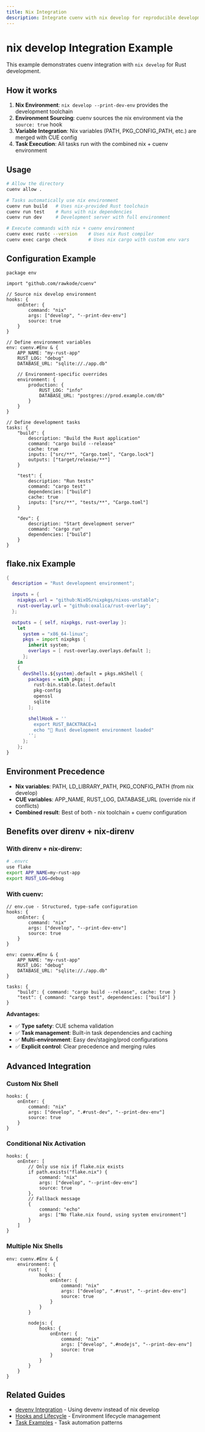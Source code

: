 ```yaml
---
title: Nix Integration
description: Integrate cuenv with nix develop for reproducible development environments
---
```


# nix develop Integration Example

This example demonstrates cuenv integration with `nix develop` for Rust development.

## How it works

1. **Nix Environment**: `nix develop --print-dev-env` provides the development toolchain
2. **Environment Sourcing**: cuenv sources the nix environment via the `source: true` hook
3. **Variable Integration**: Nix variables (PATH, PKG_CONFIG_PATH, etc.) are merged with CUE config
4. **Task Execution**: All tasks run with the combined nix + cuenv environment

## Usage

```bash
# Allow the directory
cuenv allow .

# Tasks automatically use nix environment
cuenv run build   # Uses nix-provided Rust toolchain
cuenv run test    # Runs with nix dependencies
cuenv run dev     # Development server with full environment

# Execute commands with nix + cuenv environment
cuenv exec rustc --version    # Uses nix Rust compiler
cuenv exec cargo check        # Uses nix cargo with custom env vars
```

## Configuration Example

```cue
package env

import "github.com/rawkode/cuenv"

// Source nix develop environment
hooks: {
    onEnter: {
        command: "nix"
        args: ["develop", "--print-dev-env"]
        source: true
    }
}

// Define environment variables
env: cuenv.#Env & {
    APP_NAME: "my-rust-app"
    RUST_LOG: "debug"
    DATABASE_URL: "sqlite://./app.db"

    // Environment-specific overrides
    environment: {
        production: {
            RUST_LOG: "info"
            DATABASE_URL: "postgres://prod.example.com/db"
        }
    }
}

// Define development tasks
tasks: {
    "build": {
        description: "Build the Rust application"
        command: "cargo build --release"
        cache: true
        inputs: ["src/**", "Cargo.toml", "Cargo.lock"]
        outputs: ["target/release/**"]
    }

    "test": {
        description: "Run tests"
        command: "cargo test"
        dependencies: ["build"]
        cache: true
        inputs: ["src/**", "tests/**", "Cargo.toml"]
    }

    "dev": {
        description: "Start development server"
        command: "cargo run"
        dependencies: ["build"]
    }
}
```

## flake.nix Example

```nix
{
  description = "Rust development environment";

  inputs = {
    nixpkgs.url = "github:NixOS/nixpkgs/nixos-unstable";
    rust-overlay.url = "github:oxalica/rust-overlay";
  };

  outputs = { self, nixpkgs, rust-overlay }:
    let
      system = "x86_64-linux";
      pkgs = import nixpkgs {
        inherit system;
        overlays = [ rust-overlay.overlays.default ];
      };
    in
    {
      devShells.${system}.default = pkgs.mkShell {
        packages = with pkgs; [
          rust-bin.stable.latest.default
          pkg-config
          openssl
          sqlite
        ];

        shellHook = ''
          export RUST_BACKTRACE=1
          echo "🦀 Rust development environment loaded"
        '';
      };
    };
}
```

## Environment Precedence

- **Nix variables**: PATH, LD_LIBRARY_PATH, PKG_CONFIG_PATH (from nix develop)
- **CUE variables**: APP_NAME, RUST_LOG, DATABASE_URL (override nix if conflicts)
- **Combined result**: Best of both - nix toolchain + cuenv configuration

## Benefits over direnv + nix-direnv

### With direnv + nix-direnv:

```bash
# .envrc
use flake
export APP_NAME=my-rust-app
export RUST_LOG=debug
```

### With cuenv:

```cue
// env.cue - Structured, type-safe configuration
hooks: {
    onEnter: {
        command: "nix"
        args: ["develop", "--print-dev-env"]
        source: true
    }
}

env: cuenv.#Env & {
    APP_NAME: "my-rust-app"
    RUST_LOG: "debug"
    DATABASE_URL: "sqlite://./app.db"
}

tasks: {
    "build": { command: "cargo build --release", cache: true }
    "test": { command: "cargo test", dependencies: ["build"] }
}
```

**Advantages:**

- ✅ **Type safety**: CUE schema validation
- ✅ **Task management**: Built-in task dependencies and caching
- ✅ **Multi-environment**: Easy dev/staging/prod configurations
- ✅ **Explicit control**: Clear precedence and merging rules

## Advanced Integration

### Custom Nix Shell

```cue
hooks: {
    onEnter: {
        command: "nix"
        args: ["develop", ".#rust-dev", "--print-dev-env"]
        source: true
    }
}
```

### Conditional Nix Activation

```cue
hooks: {
    onEnter: [
        // Only use nix if flake.nix exists
        if path.exists("flake.nix") {
            command: "nix"
            args: ["develop", "--print-dev-env"]
            source: true
        },
        // Fallback message
        {
            command: "echo"
            args: ["No flake.nix found, using system environment"]
        }
    ]
}
```

### Multiple Nix Shells

```cue
env: cuenv.#Env & {
    environment: {
        rust: {
            hooks: {
                onEnter: {
                    command: "nix"
                    args: ["develop", ".#rust", "--print-dev-env"]
                    source: true
                }
            }
        }

        nodejs: {
            hooks: {
                onEnter: {
                    command: "nix"
                    args: ["develop", ".#nodejs", "--print-dev-env"]
                    source: true
                }
            }
        }
    }
}
```

## Related Guides

- [devenv Integration](/guides/devenv-integration/) - Using devenv instead of nix develop
- [Hooks and Lifecycle](/reference/hooks/) - Environment lifecycle management
- [Task Examples](/guides/task-examples/) - Task automation patterns
